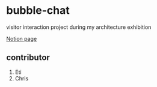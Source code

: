 # bubble-chat
visitor interaction project during my architecture exhibition

[Notion page](https://www.notion.so/Exhibition-Interaction-Project-23-02-23-06-28d66e5152134bda83007e629b749905?pvs=4)

## contributor
1) Eti
2) Chris
